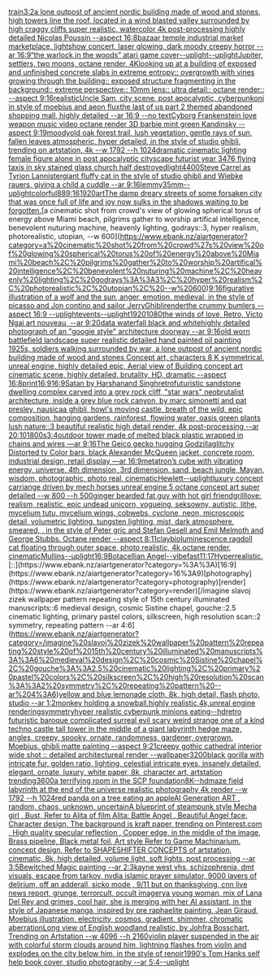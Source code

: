 [train](https://www.ebank.nz/aiartgenerator?category=train)[3:2](https://www.ebank.nz/aiartgenerator?category=3%3A2)[a lone outpost of ancient nordic building made of wood and stones, high towers line the roof,  located in a wind blasted valley surrounded by high craggy cliffs super realistic, watercolor 4k post-processing highly detailed Nicolas Poussin  --aspect 16:8](https://www.ebank.nz/aiartgenerator?category=a%20lone%20outpost%20of%20ancient%20nordic%20building%20made%20of%20wood%20and%20stones%2C%20high%20towers%20line%20the%20roof%2C%20%20located%20in%20a%20wind%20blasted%20valley%20surrounded%20by%20high%20craggy%20cliffs%20super%20realistic%2C%20watercolor%204k%20post-processing%20highly%20detailed%20Nicolas%20Poussin%20%20--aspect%2016%3A8)[bazaar temple industrial market marketplace, lightshow concert, laser glowing, dark moody creepy horror --ar 16:9](https://www.ebank.nz/aiartgenerator?category=bazaar%20temple%20industrial%20market%20marketplace%2C%20lightshow%20concert%2C%20laser%20glowing%2C%20dark%20moody%20creepy%20horror%20--ar%2016%3A9)[“the warlock in the woods” atari game cover](https://www.ebank.nz/aiartgenerator?category=%E2%80%9Cthe%20warlock%20in%20the%20woods%E2%80%9D%20atari%20game%20cover)[--uplight](https://www.ebank.nz/aiartgenerator?category=--uplight)[--uplight](https://www.ebank.nz/aiartgenerator?category=--uplight)[Jupiter, settlers, two moons, octane render, 4K](https://www.ebank.nz/aiartgenerator?category=Jupiter%2C%20settlers%2C%20two%20moons%2C%20octane%20render%2C%204K)[looking up at a building of exposed and unfinished concrete slabs in extreme entropy:: overgrowth with vines growing through the building:: exposed structure fragmenting in the background:: extreme perspective:: 10mm lens:: ultra detail:: octane render:: --aspect 9:16](https://www.ebank.nz/aiartgenerator?category=looking%20up%20at%20a%20building%20of%20exposed%20and%20unfinished%20concrete%20slabs%20in%20extreme%20entropy%3A%3A%20overgrowth%20with%20vines%20growing%20through%20the%20building%3A%3A%20exposed%20structure%20fragmenting%20in%20the%20background%3A%3A%20extreme%20perspective%3A%3A%2010mm%20lens%3A%3A%20ultra%20detail%3A%3A%20octane%20render%3A%3A%20--aspect%209%3A16)[realistic](https://www.ebank.nz/aiartgenerator?category=realistic)[Uncle Sam, city scene, post apocalyptic, cyberpunk](https://www.ebank.nz/aiartgenerator?category=Uncle%20Sam%2C%20city%20scene%2C%20post%20apocalyptic%2C%20cyberpunk)[oni  in style of moebius and aeon flux](https://www.ebank.nz/aiartgenerator?category=oni%20%20in%20style%20of%20moebius%20and%20aeon%20flux)[the last of us part 2 themed abandoned shopping mall, highly detailed --ar 16:9 --no text](https://www.ebank.nz/aiartgenerator?category=the%20last%20of%20us%20part%202%20themed%20abandoned%20shopping%20mall%2C%20highly%20detailed%20--ar%2016%3A9%20--no%20text)[Cyborg Frankenstein love weapon music video octane render 3D barbie mint green Kandinsky --aspect 9:19](https://www.ebank.nz/aiartgenerator?category=Cyborg%20Frankenstein%20love%20weapon%20music%20video%20octane%20render%203D%20barbie%20mint%20green%20Kandinsky%20--aspect%209%3A19)[moody](https://www.ebank.nz/aiartgenerator?category=moody)[old oak forest trail, lush vegetation, gentle rays of sun, fallen leaves atmospheric, hyper detailed, in the style of studio ghibli, trending on artstation, 4k --w 1792 --h 1024](https://www.ebank.nz/aiartgenerator?category=old%20oak%20forest%20trail%2C%20lush%20vegetation%2C%20gentle%20rays%20of%20sun%2C%20fallen%20leaves%20atmospheric%2C%20hyper%20detailed%2C%20in%20the%20style%20of%20studio%20ghibli%2C%20trending%20on%20artstation%2C%204k%20--w%201792%20--h%201024)[dramatic cinematic lighting female figure alone in post apocalyptic cityscape futurist year 3476 flying taxis in sky stained glass church half destroyed](https://www.ebank.nz/aiartgenerator?category=dramatic%20cinematic%20lighting%20female%20figure%20alone%20in%20post%20apocalyptic%20cityscape%20futurist%20year%203476%20flying%20taxis%20in%20sky%20stained%20glass%20church%20half%20destroyed)[light](https://www.ebank.nz/aiartgenerator?category=light)[4400](https://www.ebank.nz/aiartgenerator?category=4400)[Steve Carrel as Tyrion Lannister](https://www.ebank.nz/aiartgenerator?category=Steve%20Carrel%20as%20Tyrion%20Lannister)[giant fluffy cat in the style of studio ghibli and Wiebke rauers, giving a child a cuddle --ar 9:16](https://www.ebank.nz/aiartgenerator?category=giant%20fluffy%20cat%20in%20the%20style%20of%20studio%20ghibli%20and%20Wiebke%20rauers%2C%20giving%20a%20child%20a%20cuddle%20--ar%209%3A16)[lemmy](https://www.ebank.nz/aiartgenerator?category=lemmy)[35mm](https://www.ebank.nz/aiartgenerator?category=35mm)[--uplight](https://www.ebank.nz/aiartgenerator?category=--uplight)[colorful](https://www.ebank.nz/aiartgenerator?category=colorful)[88](https://www.ebank.nz/aiartgenerator?category=88)[9:16](https://www.ebank.nz/aiartgenerator?category=9%3A16)[1920](https://www.ebank.nz/aiartgenerator?category=1920)[art](https://www.ebank.nz/aiartgenerator?category=art)[The damp dreary streets of some forsaken city that was once full of life and joy now sulks in the shadows waiting to be forgotten.](https://www.ebank.nz/aiartgenerator?category=The%20damp%20dreary%20streets%20of%20some%20forsaken%20city%20that%20was%20once%20full%20of%20life%20and%20joy%20now%20sulks%20in%20the%20shadows%20waiting%20to%20be%20forgotten.)[a cinematic shot from crowd's view of glowing spherical torus of energy above Miami beach, pilgrims gather to worship artifical intelligence, benevolent nuturing machine, heavenly lighting, godrays::3, hyper realism, photorealistic, utopian, --w 600](https://www.ebank.nz/aiartgenerator?category=a%20cinematic%20shot%20from%20crowd%27s%20view%20of%20glowing%20spherical%20torus%20of%20energy%20above%20Miami%20beach%2C%20pilgrims%20gather%20to%20worship%20artifical%20intelligence%2C%20benevolent%20nuturing%20machine%2C%20heavenly%20lighting%2C%20godrays%3A%3A3%2C%20hyper%20realism%2C%20photorealistic%2C%20utopian%2C%20--w%20600)[9:16](https://www.ebank.nz/aiartgenerator?category=9%3A16)[figurative illustration of a wolf and the sun, anger, emotion, medieval, in the style of picasso and Jon contino and sailor Jerry](https://www.ebank.nz/aiartgenerator?category=figurative%20illustration%20of%20a%20wolf%20and%20the%20sun%2C%20anger%2C%20emotion%2C%20medieval%2C%20in%20the%20style%20of%20picasso%20and%20Jon%20contino%20and%20sailor%20Jerry)[Ghibli](https://www.ebank.nz/aiartgenerator?category=Ghibli)[render](https://www.ebank.nz/aiartgenerator?category=render)[the crummy bumlers --aspect 16:9 --uplight](https://www.ebank.nz/aiartgenerator?category=the%20crummy%20bumlers%20--aspect%2016%3A9%20--uplight)[events](https://www.ebank.nz/aiartgenerator?category=events)[--uplight](https://www.ebank.nz/aiartgenerator?category=--uplight)[1920](https://www.ebank.nz/aiartgenerator?category=1920)[1080](https://www.ebank.nz/aiartgenerator?category=1080)[the winds of love, Retro, Victo Ngai art nouveau,  --ar 9:20](https://www.ebank.nz/aiartgenerator?category=the%20winds%20of%20love%2C%20Retro%2C%20Victo%20Ngai%20art%20nouveau%2C%20%20--ar%209%3A20)[data waterfall black and white](https://www.ebank.nz/aiartgenerator?category=data%20waterfall%20black%20and%20white)[highly detailed photograph of an "googie style" architecture doorway --ar 9:16](https://www.ebank.nz/aiartgenerator?category=highly%20detailed%20photograph%20of%20an%20%22googie%20style%22%20architecture%20doorway%20--ar%209%3A16)[old worn battlefield landscape super realistic detailed hand painted oil painting 1925s, soldiers walking surrounded by war, a lone outpost of ancient nordic building made of wood and stones Concept art, characters 8 K symmetrical, unreal engine, highly detailed  epic, Aerial view of Building concept art cinematic scene, highly detailed,  brutality, HD, dramatic --aspect 16:8](https://www.ebank.nz/aiartgenerator?category=old%20worn%20battlefield%20landscape%20super%20realistic%20detailed%20hand%20painted%20oil%20painting%201925s%2C%20soldiers%20walking%20surrounded%20by%20war%2C%20a%20lone%20outpost%20of%20ancient%20nordic%20building%20made%20of%20wood%20and%20stones%20Concept%20art%2C%20characters%208%20K%20symmetrical%2C%20unreal%20engine%2C%20highly%20detailed%20%20epic%2C%20Aerial%20view%20of%20Building%20concept%20art%20cinematic%20scene%2C%20highly%20detailed%2C%20%20brutality%2C%20HD%2C%20dramatic%20--aspect%2016%3A8)[print](https://www.ebank.nz/aiartgenerator?category=print)[16:9](https://www.ebank.nz/aiartgenerator?category=16%3A9)[16:9](https://www.ebank.nz/aiartgenerator?category=16%3A9)[Satan by Harshanand Singh](https://www.ebank.nz/aiartgenerator?category=Satan%20by%20Harshanand%20Singh)[retrofuturistic sandstone dwelling complex carved into a grey rock cliff, "star wars" neobrutalist architecture, inside a grey blue rock canyon, by marc simonetti and pat presley, nausicaa ghibli, howl's moving castle, breath of the wild, epic composition, hanging gardens, rainforest, flowing water, oasis green plants lush nature::3 beautiful realistic high detail render, 4k post-processing --ar 20:10](https://www.ebank.nz/aiartgenerator?category=retrofuturistic%20sandstone%20dwelling%20complex%20carved%20into%20a%20grey%20rock%20cliff%2C%20%22star%20wars%22%20neobrutalist%20architecture%2C%20inside%20a%20grey%20blue%20rock%20canyon%2C%20by%20marc%20simonetti%20and%20pat%20presley%2C%20nausicaa%20ghibli%2C%20howl%27s%20moving%20castle%2C%20breath%20of%20the%20wild%2C%20epic%20composition%2C%20hanging%20gardens%2C%20rainforest%2C%20flowing%20water%2C%20oasis%20green%20plants%20lush%20nature%3A%3A3%20beautiful%20realistic%20high%20detail%20render%2C%204k%20post-processing%20--ar%2020%3A10)[1800s](https://www.ebank.nz/aiartgenerator?category=1800s)[3:4](https://www.ebank.nz/aiartgenerator?category=3%3A4)[outdoor tower made of melted black plastic wrapped in chains and wires —ar 9:16](https://www.ebank.nz/aiartgenerator?category=outdoor%20tower%20made%20of%20melted%20black%20plastic%20wrapped%20in%20chains%20and%20wires%20%E2%80%94ar%209%3A16)[The Geico gecko hugging Godzilla](https://www.ebank.nz/aiartgenerator?category=The%20Geico%20gecko%20hugging%20Godzilla)[glitchy Distorted tv Color bars, black Alexander McQueen jacket, concrete room, industrial design, retail display —ar 16:9](https://www.ebank.nz/aiartgenerator?category=glitchy%20Distorted%20tv%20Color%20bars%2C%20black%20Alexander%20McQueen%20jacket%2C%20concrete%20room%2C%20industrial%20design%2C%20retail%20display%20%E2%80%94ar%2016%3A9)[metatron’s cube with vibrating energy, universe, 4th dimension, 3rd dimension, sand, beach jungle, Mayan, wisdom, photographic, photo real, cinematic](https://www.ebank.nz/aiartgenerator?category=metatron%E2%80%99s%20cube%20with%20vibrating%20energy%2C%20universe%2C%204th%20dimension%2C%203rd%20dimension%2C%20sand%2C%20beach%20jungle%2C%20Mayan%2C%20wisdom%2C%20photographic%2C%20photo%20real%2C%20cinematic)[Hewlett](https://www.ebank.nz/aiartgenerator?category=Hewlett)[--uplight](https://www.ebank.nz/aiartgenerator?category=--uplight)[luxury concept carriange driven by mech horses unreal engine 5 octane  concept art super detailed --w 800 --h 500](https://www.ebank.nz/aiartgenerator?category=luxury%20concept%20carriange%20driven%20by%20mech%20horses%20unreal%20engine%205%20octane%20%20concept%20art%20super%20detailed%20--w%20800%20--h%20500)[ginger bearded fat guy with hot girl friend](https://www.ebank.nz/aiartgenerator?category=ginger%20bearded%20fat%20guy%20with%20hot%20girl%20friend)[grill](https://www.ebank.nz/aiartgenerator?category=grill)[love](https://www.ebank.nz/aiartgenerator?category=love)[: realism, realistic, epic undead unicorn, vogueing, seksowny, autistic, lithe, mycelium tutu, mycelium wings, cobwebs, cyclone, neon, microscopic detail, volumetric lighting, tungsten lighting, mist, dark atmosphere, smeared, , in the style of Peter gric and Stefan Gesell and Emil Melmoth and George Stubbs. Octane render --aspect 8:11](https://www.ebank.nz/aiartgenerator?category=%3A%20realism%2C%20realistic%2C%20epic%20undead%20unicorn%2C%20vogueing%2C%20seksowny%2C%20autistic%2C%20lithe%2C%20mycelium%20tutu%2C%20mycelium%20wings%2C%20cobwebs%2C%20cyclone%2C%20neon%2C%20microscopic%20detail%2C%20volumetric%20lighting%2C%20tungsten%20lighting%2C%20mist%2C%20dark%20atmosphere%2C%20smeared%2C%20%2C%20in%20the%20style%20of%20Peter%20gric%20and%20Stefan%20Gesell%20and%20Emil%20Melmoth%20and%20George%20Stubbs.%20Octane%20render%20--aspect%208%3A11)[clay](https://www.ebank.nz/aiartgenerator?category=clay)[bioluminescence ragdoll cat floating through outer space, photo realistic, 4k,octane render, cinematic](https://www.ebank.nz/aiartgenerator?category=bioluminescence%20ragdoll%20cat%20floating%20through%20outer%20space%2C%20photo%20realistic%2C%204k%2Coctane%20render%2C%20cinematic)[Mullins](https://www.ebank.nz/aiartgenerator?category=Mullins)[--uplight](https://www.ebank.nz/aiartgenerator?category=--uplight)[16:9](https://www.ebank.nz/aiartgenerator?category=16%3A9)[Botacellian Angel](https://www.ebank.nz/aiartgenerator?category=Botacellian%20Angel)[--vibefast](https://www.ebank.nz/aiartgenerator?category=--vibefast)[11:17](https://www.ebank.nz/aiartgenerator?category=11%3A17)[Hyperrealistic.](https://www.ebank.nz/aiartgenerator?category=Hyperrealistic.)[::](https://www.ebank.nz/aiartgenerator?category=%3A%3A)[16:9](https://www.ebank.nz/aiartgenerator?category=16%3A9)[photography](https://www.ebank.nz/aiartgenerator?category=photography)[render](https://www.ebank.nz/aiartgenerator?category=render)[/imagine slavoj zizek wallpaper pattern repeating style of 15th century illuminated manuscripts::6 medieval design, cosmic Sistine chapel, gouche::2.5 cinematic lighting, primary pastel colors, silkscreen, high resolution scan::2 symmetry, repeating pattern --ar 4:6](https://www.ebank.nz/aiartgenerator?category=/imagine%20slavoj%20zizek%20wallpaper%20pattern%20repeating%20style%20of%2015th%20century%20illuminated%20manuscripts%3A%3A6%20medieval%20design%2C%20cosmic%20Sistine%20chapel%2C%20gouche%3A%3A2.5%20cinematic%20lighting%2C%20primary%20pastel%20colors%2C%20silkscreen%2C%20high%20resolution%20scan%3A%3A2%20symmetry%2C%20repeating%20pattern%20--ar%204%3A6)[yellow and blue lemonade cloth, 8k, high detail, flash photo, studio --ar 1:2](https://www.ebank.nz/aiartgenerator?category=yellow%20and%20blue%20lemonade%20cloth%2C%208k%2C%20high%20detail%2C%20flash%20photo%2C%20studio%20--ar%201%3A2)[monkey holding a snowball,highly realistic,4k,unreal engine rendering](https://www.ebank.nz/aiartgenerator?category=monkey%20holding%20a%20snowball%2Chighly%20realistic%2C4k%2Cunreal%20engine%20rendering)[symmetry](https://www.ebank.nz/aiartgenerator?category=symmetry)[hyper realistic cyberpunk minions eating](https://www.ebank.nz/aiartgenerator?category=hyper%20realistic%20cyberpunk%20minions%20eating)[--hd](https://www.ebank.nz/aiartgenerator?category=--hd)[retro futuristic baroque complicated surreal evil scary weird strange one of a kind techno castle tall tower in the middle of a giant labyrinth hedge maze, angles, creepy, spooky, ornate, randomness, gardener, overgrown, Moebius, ghibli matte painting --aspect 9:21](https://www.ebank.nz/aiartgenerator?category=retro%20futuristic%20baroque%20complicated%20surreal%20evil%20scary%20weird%20strange%20one%20of%20a%20kind%20techno%20castle%20tall%20tower%20in%20the%20middle%20of%20a%20giant%20labyrinth%20hedge%20maze%2C%20angles%2C%20creepy%2C%20spooky%2C%20ornate%2C%20randomness%2C%20gardener%2C%20overgrown%2C%20Moebius%2C%20ghibli%20matte%20painting%20--aspect%209%3A21)[creepy gothic cathedral interior wide shot :: detailed architectureal render --wallpaper](https://www.ebank.nz/aiartgenerator?category=creepy%20gothic%20cathedral%20interior%20wide%20shot%20%3A%3A%20detailed%20architectureal%20render%20--wallpaper)[3200](https://www.ebank.nz/aiartgenerator?category=3200)[black gorilla with intricate fur, golden ratio, lighting, celestial intricate eyes, insanely detailed, elegant, ornate, luxury, white paper, 8k, character art, artstation trending](https://www.ebank.nz/aiartgenerator?category=black%20gorilla%20with%20intricate%20fur%2C%20golden%20ratio%2C%20lighting%2C%20celestial%20intricate%20eyes%2C%20insanely%20detailed%2C%20elegant%2C%20ornate%2C%20luxury%2C%20white%20paper%2C%208k%2C%20character%20art%2C%20artstation%20trending)[3600](https://www.ebank.nz/aiartgenerator?category=3600)[a terrifying room in the SCP foundation](https://www.ebank.nz/aiartgenerator?category=a%20terrifying%20room%20in%20the%20SCP%20foundation)[8K](https://www.ebank.nz/aiartgenerator?category=8K)[--hd](https://www.ebank.nz/aiartgenerator?category=--hd)[maze field labyrinth at the end of the universe realistic photography 4k render  --w 1792 --h 1024](https://www.ebank.nz/aiartgenerator?category=maze%20field%20labyrinth%20at%20the%20end%20of%20the%20universe%20realistic%20photography%204k%20render%20%20--w%201792%20--h%201024)[red panda on a tree eating an apple](https://www.ebank.nz/aiartgenerator?category=red%20panda%20on%20a%20tree%20eating%20an%20apple)[AI Generation ART , random, chaos, unknown, uncertain](https://www.ebank.nz/aiartgenerator?category=AI%20Generation%20ART%20%2C%20random%2C%20chaos%2C%20unknown%2C%20uncertain)[A blueprint of steampunk style Mecha girl , Bust, Refer to  Alita of film Alita: Battle Angel , Beautiful Angel face,  Character design, The background is kraft paper,  trending on Pinterest.com  , High quality specular reflection ,  Copper  edge, in the middle of the image, Brass pipeline,  Black metal foil,  Art style Refer to Game Machinarium.  concept design, Refer to SHAPESHIFTER CONCEPTS  of artstation, cinematic,  8k, high detailed,  volume light,  soft lights,  post processing    --ar 3:5](https://www.ebank.nz/aiartgenerator?category=A%20blueprint%20of%20steampunk%20style%20Mecha%20girl%20%2C%20Bust%2C%20Refer%20to%20%20Alita%20of%20film%20Alita%3A%20Battle%20Angel%20%2C%20Beautiful%20Angel%20face%2C%20%20Character%20design%2C%20The%20background%20is%20kraft%20paper%2C%20%20trending%20on%20Pinterest.com%20%20%2C%20High%20quality%20specular%20reflection%20%2C%20%20Copper%20%20edge%2C%20in%20the%20middle%20of%20the%20image%2C%20Brass%20pipeline%2C%20%20Black%20metal%20foil%2C%20%20Art%20style%20Refer%20to%20Game%20Machinarium.%20%20concept%20design%2C%20Refer%20to%20SHAPESHIFTER%20CONCEPTS%20%20of%20artstation%2C%20cinematic%2C%20%208k%2C%20high%20detailed%2C%20%20volume%20light%2C%20%20soft%20lights%2C%20%20post%20processing%20%20%20%20--ar%203%3A5)[Bewitched Magic painting --ar 2:3](https://www.ebank.nz/aiartgenerator?category=Bewitched%20Magic%20painting%20--ar%202%3A3)[kayne west vhs, schizophrenia, dmt visuals, escape from tarkov, nvdia islamic prayer simulator, 9000 layers of delirium, off an adderall, sicko mode , 9/11 but on thanksgiving, cnn live news report, grunge, terrorcult, occult imagery](https://www.ebank.nz/aiartgenerator?category=kayne%20west%20vhs%2C%20schizophrenia%2C%20dmt%20visuals%2C%20escape%20from%20tarkov%2C%20nvdia%20islamic%20prayer%20simulator%2C%209000%20layers%20of%20delirium%2C%20off%20an%20adderall%2C%20sicko%20mode%20%2C%209/11%20but%20on%20thanksgiving%2C%20cnn%20live%20news%20report%2C%20grunge%2C%20terrorcult%2C%20occult%20imagery)[a young woman, mix of Lana Del Rey and grimes, cool hair, she is merging with her AI assistant, in the style of Japanese manga, inspired by pre raphaelite painting, Jean Giraud, Moebius illustration, electricity, cosmos, gradient, shimmer, chromatic aberration](https://www.ebank.nz/aiartgenerator?category=a%20young%20woman%2C%20mix%20of%20Lana%20Del%20Rey%20and%20grimes%2C%20cool%20hair%2C%20she%20is%20merging%20with%20her%20AI%20assistant%2C%20in%20the%20style%20of%20Japanese%20manga%2C%20inspired%20by%20pre%20raphaelite%20painting%2C%20Jean%20Giraud%2C%20Moebius%20illustration%2C%20electricity%2C%20cosmos%2C%20gradient%2C%20shimmer%2C%20chromatic%20aberration)[Long view of English woodland realistic, by Johfra Bosschart, Trending on Artstation    --w 4096  --h 2160](https://www.ebank.nz/aiartgenerator?category=Long%20view%20of%20English%20woodland%20realistic%2C%20by%20Johfra%20Bosschart%2C%20Trending%20on%20Artstation%20%20%20%20--w%204096%20%20--h%202160)[violin player suspended in the air with colorful storm clouds around him, lightning flashes from violin and explodes on the city below him, in the style of renoir](https://www.ebank.nz/aiartgenerator?category=violin%20player%20suspended%20in%20the%20air%20with%20colorful%20storm%20clouds%20around%20him%2C%20lightning%20flashes%20from%20violin%20and%20explodes%20on%20the%20city%20below%20him%2C%20in%20the%20style%20of%20renoir)[1990's Tom Hanks self help book cover, studio photography --ar 5:4](https://www.ebank.nz/aiartgenerator?category=1990%27s%20Tom%20Hanks%20self%20help%20book%20cover%2C%20studio%20photography%20--ar%205%3A4)[--uplight](https://www.ebank.nz/aiartgenerator?category=--uplight)